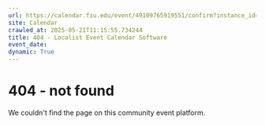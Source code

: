 ```yaml
---
url: https://calendar.fiu.edu/event/49109765919551/confirm?instance_id=49109765958488&return=https%3A%2F%2Fcalendar.fiu.edu%2Fcalendar%3Fevent_types%255B%255D%3D127590
site: Calendar
crawled_at: 2025-05-21T11:15:55.734244
title: 404 - Localist Event Calendar Software
event_date: 
dynamic: True
---
```


# 404 - not found
We couldn't find the page on this community event platform.
